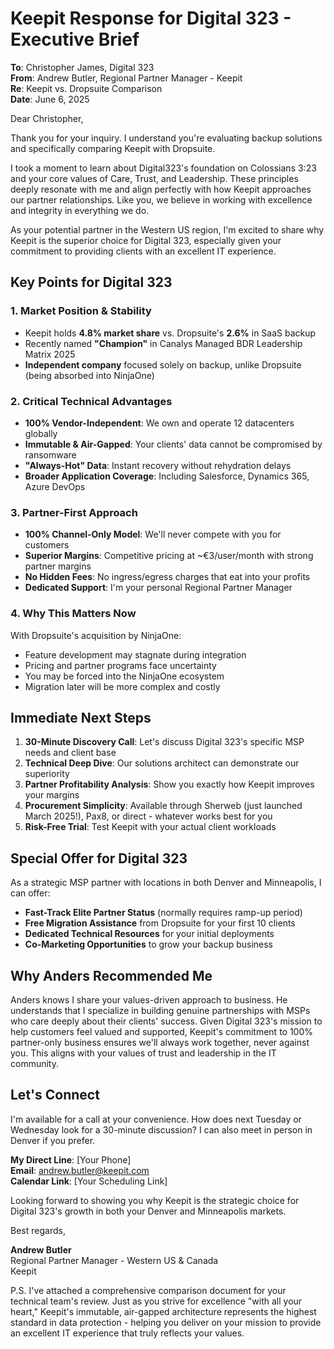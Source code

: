# Keepit Response for Digital 323 - Executive Brief

**To**: Christopher James, Digital 323  
**From**: Andrew Butler, Regional Partner Manager - Keepit  
**Re**: Keepit vs. Dropsuite Comparison  
**Date**: June 6, 2025

Dear Christopher,

Thank you for your inquiry. I understand you're evaluating backup solutions and specifically comparing Keepit with Dropsuite. 

I took a moment to learn about Digital323's foundation on Colossians 3:23 and your core values of Care, Trust, and Leadership. These principles deeply resonate with me and align perfectly with how Keepit approaches our partner relationships. Like you, we believe in working with excellence and integrity in everything we do.

As your potential partner in the Western US region, I'm excited to share why Keepit is the superior choice for Digital 323, especially given your commitment to providing clients with an excellent IT experience.

## Key Points for Digital 323

### 1. **Market Position & Stability**
- Keepit holds **4.8% market share** vs. Dropsuite's **2.6%** in SaaS backup
- Recently named **"Champion"** in Canalys Managed BDR Leadership Matrix 2025
- **Independent company** focused solely on backup, unlike Dropsuite (being absorbed into NinjaOne)

### 2. **Critical Technical Advantages**
- **100% Vendor-Independent**: We own and operate 12 datacenters globally
- **Immutable & Air-Gapped**: Your clients' data cannot be compromised by ransomware
- **"Always-Hot" Data**: Instant recovery without rehydration delays
- **Broader Application Coverage**: Including Salesforce, Dynamics 365, Azure DevOps

### 3. **Partner-First Approach**
- **100% Channel-Only Model**: We'll never compete with you for customers
- **Superior Margins**: Competitive pricing at ~€3/user/month with strong partner margins
- **No Hidden Fees**: No ingress/egress charges that eat into your profits
- **Dedicated Support**: I'm your personal Regional Partner Manager

### 4. **Why This Matters Now**
With Dropsuite's acquisition by NinjaOne:
- Feature development may stagnate during integration
- Pricing and partner programs face uncertainty
- You may be forced into the NinjaOne ecosystem
- Migration later will be more complex and costly

## Immediate Next Steps

1. **30-Minute Discovery Call**: Let's discuss Digital 323's specific MSP needs and client base
2. **Technical Deep Dive**: Our solutions architect can demonstrate our superiority
3. **Partner Profitability Analysis**: Show you exactly how Keepit improves your margins
4. **Procurement Simplicity**: Available through Sherweb (just launched March 2025!), Pax8, or direct - whatever works best for you
5. **Risk-Free Trial**: Test Keepit with your actual client workloads

## Special Offer for Digital 323

As a strategic MSP partner with locations in both Denver and Minneapolis, I can offer:
- **Fast-Track Elite Partner Status** (normally requires ramp-up period)
- **Free Migration Assistance** from Dropsuite for your first 10 clients
- **Dedicated Technical Resources** for your initial deployments
- **Co-Marketing Opportunities** to grow your backup business

## Why Anders Recommended Me

Anders knows I share your values-driven approach to business. He understands that I specialize in building genuine partnerships with MSPs who care deeply about their clients' success. Given Digital 323's mission to help customers feel valued and supported, Keepit's commitment to 100% partner-only business ensures we'll always work together, never against you. This aligns with your values of trust and leadership in the IT community.

## Let's Connect

I'm available for a call at your convenience. How does next Tuesday or Wednesday look for a 30-minute discussion? I can also meet in person in Denver if you prefer.

**My Direct Line**: [Your Phone]  
**Email**: andrew.butler@keepit.com  
**Calendar Link**: [Your Scheduling Link]

Looking forward to showing you why Keepit is the strategic choice for Digital 323's growth in both your Denver and Minneapolis markets.

Best regards,

**Andrew Butler**  
Regional Partner Manager - Western US & Canada  
Keepit

P.S. I've attached a comprehensive comparison document for your technical team's review. Just as you strive for excellence "with all your heart," Keepit's immutable, air-gapped architecture represents the highest standard in data protection - helping you deliver on your mission to provide an excellent IT experience that truly reflects your values.